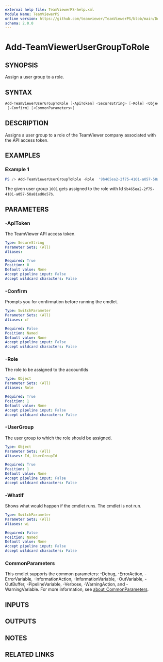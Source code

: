 ```yaml
---
external help file: TeamViewerPS-help.xml
Module Name: TeamViewerPS
online version: https://github.com/teamviewer/TeamViewerPS/blob/main/Docs/Help/Add-TeamViewerUserGroupToRole.md
schema: 2.0.0
---
```


# Add-TeamViewerUserGroupToRole

## SYNOPSIS

Assign a user group to a role.

## SYNTAX

```powershell
Add-TeamViewerUserGroupToRole [-ApiToken] <SecureString> [-Role] <Object> [-UserGroup] <Object> [-WhatIf]
 [-Confirm] [<CommonParameters>]
```

## DESCRIPTION

Assigns a user group to a role of the TeamViewer company associated with the API access token.

## EXAMPLES

### Example 1

```powershell
PS /> Add-TeamViewerUserGroupToRole -Role  '9b465ea2-2f75-4101-a057-58a81ed0e57b' -UserGroup 1001
```

The given user group `1001` gets assigned to the role with Id `9b465ea2-2f75-4101-a057-58a81ed0e57b`.

## PARAMETERS

### -ApiToken

The TeamViewer API access token.

```yaml
Type: SecureString
Parameter Sets: (All)
Aliases:

Required: True
Position: 0
Default value: None
Accept pipeline input: False
Accept wildcard characters: False
```

### -Confirm

Prompts you for confirmation before running the cmdlet.

```yaml
Type: SwitchParameter
Parameter Sets: (All)
Aliases: cf

Required: False
Position: Named
Default value: None
Accept pipeline input: False
Accept wildcard characters: False
```

### -Role

The role to be assigned to the accountIds

```yaml
Type: Object
Parameter Sets: (All)
Aliases: Role

Required: True
Position: 1
Default value: None
Accept pipeline input: False
Accept wildcard characters: False
```

### -UserGroup

The user group to which the role should be assigned.

```yaml
Type: Object
Parameter Sets: (All)
Aliases: Id, UserGroupId

Required: True
Position: 1
Default value: None
Accept pipeline input: False
Accept wildcard characters: False
```

### -WhatIf

Shows what would happen if the cmdlet runs.
The cmdlet is not run.

```yaml
Type: SwitchParameter
Parameter Sets: (All)
Aliases: wi

Required: False
Position: Named
Default value: None
Accept pipeline input: False
Accept wildcard characters: False
```

### CommonParameters

This cmdlet supports the common parameters: -Debug, -ErrorAction, -ErrorVariable, -InformationAction, -InformationVariable, -OutVariable, -OutBuffer, -PipelineVariable, -Verbose, -WarningAction, and -WarningVariable. For more information, see [about_CommonParameters](http://go.microsoft.com/fwlink/?LinkID=113216).

## INPUTS

## OUTPUTS

## NOTES

## RELATED LINKS
